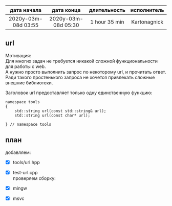 
|     дата начала     |     дата конца      | длительность  | исполнитель  |
|:-------------------:|:-------------------:|:-------------:|:------------:|
| 2020y-03m-08d 03:55 | 2020y-03m-08d 05:30 | 1 hour 35 min | Kartonagnick |

url
---

Мотивация:  
Для многих задач не требуется никакой сложной функциональности для работы с web.  
А нужно просто выполнить запрос по некоторому url, и прочитать ответ.  
Ради такого простенького запроса не хочется привлекать сложные внешние библиотеки.


Заголовок url предоставляет только одну единственную функцию:

```
namespace tools
{
    std::string url(const std::string& url);
    std::string url(const char* url);

} // namespace tools
```

план  
----

добавляем:  
 - [x] tools/url.hpp  
 - [x] test-url.cpp  
проверяем сборку:  
 - [x] mingw  
 - [x] msvc  

